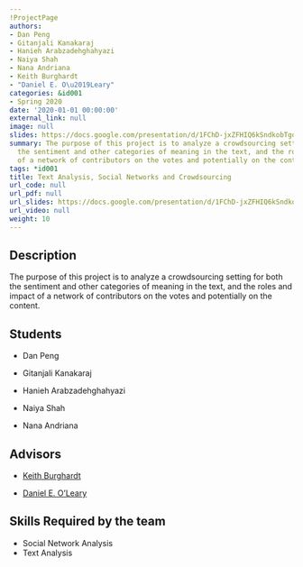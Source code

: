 ```yaml
---
!ProjectPage
authors:
- Dan Peng
- Gitanjali Kanakaraj
- Hanieh Arabzadehghahyazi
- Naiya Shah
- Nana Andriana
- Keith Burghardt
- "Daniel E. O\u2019Leary"
categories: &id001
- Spring 2020
date: '2020-01-01 00:00:00'
external_link: null
image: null
slides: https://docs.google.com/presentation/d/1FChD-jxZFHIQ6kSndkobTgoxSEyh6GnC/edit?usp=sharing&ouid=116088473370484068569&rtpof=true&sd=true
summary: The purpose of this project is to analyze a crowdsourcing setting for both
  the sentiment and other categories of meaning in the text, and the roles and impact
  of a network of contributors on the votes and potentially on the content.
tags: *id001
title: Text Analysis, Social Networks and Crowdsourcing
url_code: null
url_pdf: null
url_slides: https://docs.google.com/presentation/d/1FChD-jxZFHIQ6kSndkobTgoxSEyh6GnC/edit?usp=sharing&ouid=116088473370484068569&rtpof=true&sd=true
url_video: null
weight: 10
---
```

## Description

The purpose of this project is to analyze a crowdsourcing setting for both the sentiment and other categories of meaning in the text, and the roles and impact of a network of contributors on the votes and potentially on the content.





## Students

* Dan Peng

* Gitanjali Kanakaraj

* Hanieh Arabzadehghahyazi

* Naiya Shah

* Nana Andriana

## Advisors

* [Keith Burghardt](../../../author/keith-burghardt)

* [Daniel E. O’Leary](../../../author/daniel-eoleary)

## Skills Required by the team


* Social Network Analysis
* Text Analysis